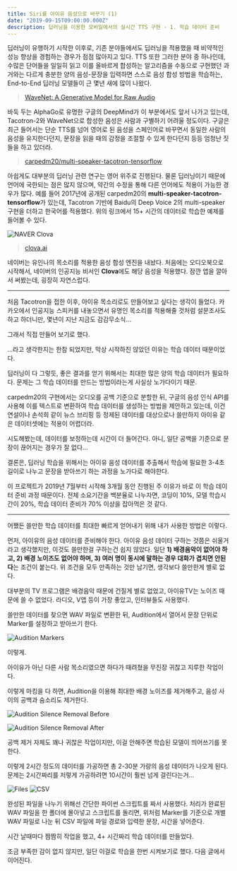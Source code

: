 ```yaml
---
title: Siri를 아이유 음성으로 바꾸기 (1)
date: "2019-09-15T09:00:00.000Z"
description: 딥러닝을 이용한 모바일에서의 실시간 TTS 구현 - 1. 학습 데이터 준비
---
```


딥러닝이 유행하기 시작한 이후로, 기존 분야들에서도 딥러닝을 적용했을 때 비약적인 성능 향상을 경험하는 경우가 점점 많아지고 있다. TTS 또한 그러한 분야 중 하나인데, 수많은 단어들을 일일히 읽고 이를 올바르게 합성하는 알고리즘을 수동으로 구현했던 과거와는 다르게 충분한 양의 음성-문장을 입력하면 스스로 음성 합성 방법을 학습하는, End-to-End 딥러닝 모델들이 근 몇년 새에 많이 나왔다.

> [WaveNet: A Generative Model for Raw Audio](https://deepmind.com/blog/wavenet-generative-model-raw-audio/)

바둑 두는 AlphaGo로 유명한 구글의 DeepMind가 이 부분에서도 앞서 나가고 있는데, Tacotron-2와 WaveNet으로 합성한 음성은 사람과 구별하기 어려울 정도이다. 구글은 최근 들어서는 단순 TTS를 넘어 영어로 된 음성을 스페인어로 바꾸면서 동일한 사람의 음성을 유지한다던지, 문장을 읽을 때의 감정을 조절할 수 있게 한다던지 등등 엄청난 짓들을 하고 있더라.

> [carpedm20/multi-speaker-tacotron-tensorflow](https://carpedm20.github.io/tacotron/)

아쉽게도 대부분의 딥러닝 관련 연구는 영어 위주로 진행된다. 물론 딥러닝이기 때문에 언어에 국한되는 점은 많지 않으며, 약간의 수정을 통해 다른 언어에도 적용이 가능한 경우가 많다. 예를 들어 2017년에 공개된 carpedm20의 **multi-speaker-tacotron-tensorflow**가 있는데, Tacotron 기반에 Baidu의 Deep Voice 2의 multi-speaker 구현을 더하고 한국어를 적용했다. 위의 링크에서 15+ 시간의 데이터로 학습한 예제를 들어볼 수 있다.

![NAVER Clova](./images/clova.jpg)
> [clova.ai](https://clova.ai/ko/events/celeb_voice/)

네이버는 유인나의 목소리를 적용한 음성 합성 엔진을 내놨다. 처음에는 오디오북으로 시작해서, 네이버의 인공지능 비서인 **Clova**에도 해당 음성을 적용했다. 잠깐 앱을 깔아서 써봤는데, 굉장히 자연스럽다.

---

처음 Tacotron을 접한 이후, 아이유 목소리로도 만들어보고 싶다는 생각이 들었다. 카카오에서 인공지능 스피커를 내놓으면서 유명인 목소리를 적용해줄 것처럼 설문조사도 하고 하더니만, 몇년이 지난 지금도 감감무소식...

그래서 직접 만들어 보기로 했다.

...라고 생각한지는 한참 되었지만, 막상 시작하진 않았던 이유는 학습 데이터 때문이었다.

딥러닝이 다 그렇듯, 좋은 결과를 얻기 위해서는 최대한 많은 양의 학습 데이터가 필요하다. 문제는 그 학습 데이터를 만드는 방법이라는게 사실상 노가다이기 때문.

carpedm20의 구현에서는 오디오를 공백 기준으로 분할한 뒤, 구글의 음성 인식 API를 사용해 이를 텍스트로 변환하여 학습 데이터를 생성하는 방법을 제안하고 있는데, 이건 연설이나 손석희 같이 뉴스 브리핑 등 정제된 데이터를 대상으로나 쓸만하지 아이유 같은 데이터셋에는 적용이 어렵더라. 

시도해봤는데, 데이터를 보정하는데 시간이 더 들어간다. 아니, 일단 공백을 기준으로 문장이 끊어지는 경우가 잘 없다...

결론은, 딥러닝 학습을 위해서는 아이유 음성 데이터를 추출해서 학습에 필요한 3-4초 길이로 나누고 문장을 받아쓰기 하는 과정을 노가다로 해야한다.

이 프로젝트가 2019년 7월부터 시작해 3개월 동안 진행된 주 이유가 바로 이 학습 데이터 준비 과정 때문이다. 전체 소요기간을 백분율로 나누자면, 코딩이 10%, 모델 학습시간이 20%, 학습 데이터 준비가 70% 이상을 잡아먹은 것 같다.

---

어쨌든 쓸만한 학습 데이터를 최대한 빠르게 얻어내기 위해 내가 사용한 방법은 이렇다.

먼저, 아이유의 음성 데이터를 준비해야 한다. 아이유 음성 데이터 구하는 것쯤은 쉬울거라고 생각했지만, 이것도 쓸만한걸 구하는건 쉽지 않았다. 일단 **1) 배경음악이 없어야 하고, 2) 배경 노이즈도 없어야 하며, 3) 여러 명이 동시에 말하는 경우 대화가 겹치면 안된다**는 조건이 붙는다. 위 조건을 모두 만족하는 것만 남기면, 생각보다 쓸만한게 별로 없다.

대부분의 TV 프로그램은 배경음악 때문에 건질게 별로 없었고, 아이유TV는 노이즈 때문에 쓸 수 없었다. 라디오, V앱 등이 가장 좋았고, 인터뷰들도 사용했다.

쓸만한 데이터를 찾으면 WAV 파일로 변환한 뒤, Audition에서 열어서 문장 단위로 Marker를 설정하고 받아쓰기 한다.

![Audition Markers](./images/audition-1.jpg)

이렇게.

아이유가 아닌 다른 사람 목소리였으면 하다가 때려쳤을 무진장 귀찮고 지루한 작업이다.

이렇게 마킹을 다 하면, Audition을 이용해 최대한 배경 노이즈를 제거해주고, 음성 사이의 공백과 숨소리도 제거한다.

![Audition Silence Removal Before](./images/audition-2.jpg)

![Audition Silence Removal After](./images/audition-3.jpg)

공백 제거 자체도 꽤나 귀찮은 작업이지만, 이걸 안해주면 학습된 모델이 띄어쓰기를 못한다.

이렇게 2시간 정도의 데이터를 가공하면 총 2-30분 가량의 음성 데이터가 나오게 된다. 문제는 2시간짜리를 저렇게 가공하려면 10시간이 훨씬 넘게 걸린다는거...

![Files](./images/files.jpg)
![CSV](./images/csv.jpg)

완성된 파일을 나누기 위해선 간단한 파이썬 스크립트를 짜서 사용했다. 처리가 완료된 WAV 파일을 한 폴더에 몰아넣고 스크립트를 돌리면, 위처럼 Marker를 기준으로 개별 WAV 파일로 나눈 뒤 CSV 파일에 파일 경로와 입력한 문장, 시간을 넣어준다.

시간 날때마다 짬짬히 작업을 했고, 4+ 시간짜리 학습 데이터를 만들었다.

조금 부족한 감이 없지 않지만, 일단 이걸로 학습을 한번 시켜보기로 했다. 다음 글에서 이어진다.


